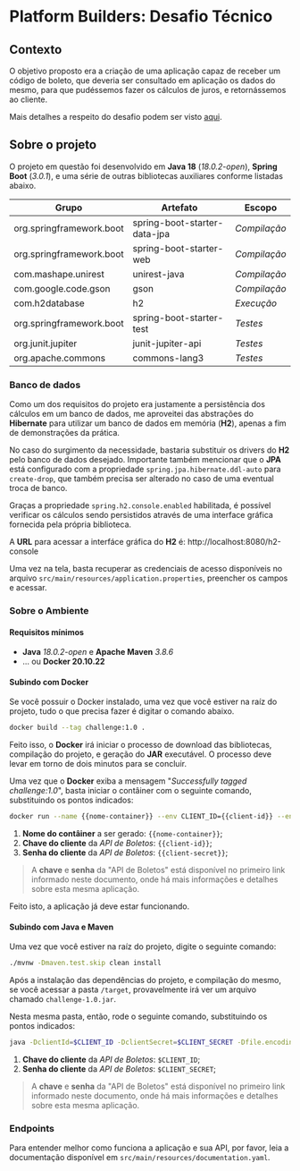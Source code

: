# Platform Builders: Desafio Técnico

## Contexto

O objetivo proposto era a criação de uma aplicação capaz de receber um código de boleto, que deveria ser consultado em aplicação os dados do mesmo, para que pudéssemos fazer os cálculos de juros, e retornássemos ao cliente.

Mais detalhes a respeito do desafio podem ser visto [aqui](https://platformbuilders.notion.site/Desafio-T-cnico-483464fe010e4122b88499f4b3d625d9).

## Sobre o projeto

O projeto em questão foi desenvolvido em **Java 18** (*18.0.2-open*), **Spring Boot** (*3.0.1*), e uma série de outras bibliotecas auxiliares conforme listadas abaixo.

| Grupo | Artefato | Escopo |
| -------- | -------- | -------- |
| org.springframework.boot | spring-boot-starter-data-jpa | *Compilação* |
| org.springframework.boot | spring-boot-starter-web | *Compilação* |
| com.mashape.unirest | unirest-java | *Compilação* |
| com.google.code.gson | gson | *Compilação* |
| com.h2database | h2 | *Execução* |
| org.springframework.boot     | spring-boot-starter-test | *Testes* |
| org.junit.jupiter | junit-jupiter-api | *Testes* |
| org.apache.commons | commons-lang3 | *Testes* |

### Banco de dados

Como um dos requisitos do projeto era justamente a persistência dos cálculos em um banco de dados, me aproveitei das abstrações do **Hibernate** para utilizar um banco de dados em memória (**H2**), apenas a fim de demonstrações da prática.

No caso do surgimento da necessidade, bastaria substituir os drivers do **H2** pelo banco de dados desejado. Importante também mencionar que o **JPA** está configurado com a propriedade `spring.jpa.hibernate.ddl-auto` para `create-drop`, que também precisa ser alterado no caso de uma eventual troca de banco.

Graças a propriedade `spring.h2.console.enabled` habilitada, é possível verificar os cálculos sendo persistidos através de uma interface gráfica fornecida pela própria biblioteca.

A **URL** para acessar a interfáce gráfica do **H2** é: http://localhost:8080/h2-console

Uma vez na tela, basta recuperar as credenciais de acesso disponíveis no arquivo `src/main/resources/application.properties`, preencher os campos e acessar.

### Sobre o Ambiente

#### Requisitos mínimos
- **Java** *18.0.2-open* e **Apache Maven** *3.8.6*
- ... ou **Docker 20.10.22**

#### Subindo com Docker

Se você possuir o Docker instalado, uma vez que você estiver na raíz do projeto, tudo o que precisa fazer é digitar o comando abaixo.

```bash
docker build --tag challenge:1.0 .
```

Feito isso, o **Docker** irá iniciar o processo de download das bibliotecas, compilação do projeto, e geração do **JAR** executável. O processo deve levar em torno de dois minutos para se concluir.

Uma vez que o **Docker** exiba a mensagem "*Successfully tagged challenge:1.0*", basta iniciar o contâiner com o seguinte comando, substituindo os pontos indicados:

```bash
docker run --name {{nome-container}} --env CLIENT_ID={{client-id}} --env CLIENT_SECRET={{client-secret}} -p 8080:8080 challenge:1.0
```

1. **Nome do contâiner** a ser gerado: `{{nome-container}}`;
2. **Chave do cliente** da *API de Boletos*: `{{client-id}}`;
3. **Senha do cliente** da *API de Boletos*: `{{client-secret}}`;

> A **chave** e **senha** da "API de Boletos" está disponível no primeiro link informado neste documento, onde há mais informações e detalhes sobre esta mesma aplicação.

Feito isto, a aplicação já deve estar funcionando.

#### Subindo com Java e Maven

Uma vez que você estiver na raíz do projeto, digite o seguinte comando:

```bash
./mvnw -Dmaven.test.skip clean install
```

Após a instalação das dependências do projeto, e compilação do mesmo, se você acessar a pasta `/target`, provavelmente irá ver um arquivo chamado `challenge-1.0.jar`.

Nesta mesma pasta, então, rode o seguinte comando, substituindo os pontos indicados:

```bash
java -DclientId=$CLIENT_ID -DclientSecret=$CLIENT_SECRET -Dfile.encoding=UTF-8 -jar challenge-1.0.jar
```

1. **Chave do cliente** da *API de Boletos*: `$CLIENT_ID`;
2. **Senha do cliente** da *API de Boletos*: `$CLIENT_SECRET`;

> A **chave** e **senha** da "API de Boletos" está disponível no primeiro link informado neste documento, onde há mais informações e detalhes sobre esta mesma aplicação.

### Endpoints

Para entender melhor como funciona a aplicação e sua API, por favor, leia a documentação disponível em `src/main/resources/documentation.yaml`.